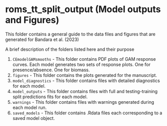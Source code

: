 # roms_tt_split_output (Model outputs and Figures)

This folder contains a general guide to the data files and figures that are generated for Bandara et al. (2023)

A brief description of the folders listed here and their purpose

1. `CEmodelGAMsmooths` - This folder contains PDF plots of GAM response curves. Each model generates two sets of response plots. One for presence/absence. One for biomass.
2. `figures` - This folder contains the plots generated for the manuscript.
3. `model_diagnostics` - This folder contains files with detailed diagnostics for each model.
4. `model_outputs` - This folder contains files with full and testing-training split predictions fits for each model.
5. `warnings` - This folder contains files with warnings generated during each model run.
6. `saved_models` - This folder contains .Rdata files each corresponding to a saved model object.

